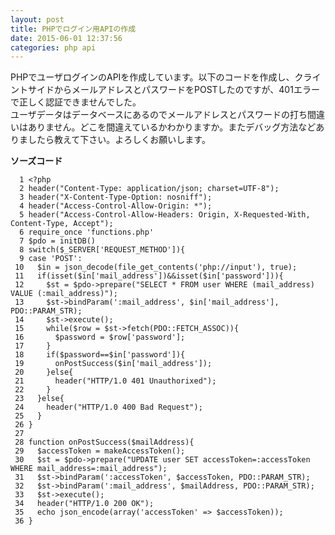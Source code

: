 ```yaml
---
layout: post
title: PHPでログイン用APIの作成
date: 2015-06-01 12:37:56
categories: php api
---
```

<!-- {% raw %} -->
<p>PHPでユーザログインのAPIを作成しています。以下のコードを作成し、クライントサイドからメールアドレスとパスワードをPOSTしたのですが、401エラーで正しく認証できませんでした。<br>
ユーザデータはデータベースにあるのでメールアドレスとパスワードの打ち間違いはありません。どこを間違えているかわかりますか。またデバッグ方法などありましたら教えて下さい。よろしくお願いします。</p>

<p><strong>ソーズコード</strong></p>



<pre class="lang-html prettyprint-override"><code>  1 &lt;?php
  2 header("Content-Type: application/json; charset=UTF-8");
  3 header("X-Content-Type-Option: nosniff");
  4 header("Access-Control-Allow-Origin: *");
  5 header("Access-Control-Allow-Headers: Origin, X-Requested-With, Content-Type, Accept");
  6 require_once 'functions.php'
  7 $pdo = initDB()
  8 switch($_SERVER['REQUEST_METHOD']){
  9 case 'POST':
 10   $in = json_decode(file_get_contents('php://input'), true);
 11   if(isset($in['mail_address'])&amp;&amp;isset($in['password'])){
 12     $st = $pdo-&gt;prepare("SELECT * FROM user WHERE (mail_address) VALUE (:mail_address)");
 13     $st-&gt;bindParam(':mail_address', $in['mail_address'], PDO::PARAM_STR);
 14     $st-&gt;execute();
 15     while($row = $st-&gt;fetch(PDO::FETCH_ASSOC)){
 16       $password = $row['password'];
 17     }
 18     if($password==$in['password']){
 19       onPostSuccess($in['mail_address']);
 20     }else{
 21       header("HTTP/1.0 401 Unauthorixed");
 22     }
 23   }else{
 24     header("HTTP/1.0 400 Bad Request");
 25   }
 26 }
 27
 28 function onPostSuccess($mailAddress){
 29   $accessToken = makeAccessToken();
 30   $st = $pdo-&gt;prepare("UPDATE user SET accessToken=:accessToken WHERE mail_address=:mail_address");
 31   $st-&gt;bindParam(':accessToken', $accessToken, PDO::PARAM_STR);
 32   $st-&gt;bindParam(':mail_address', $mailAddress, PDO::PARAM_STR);
 33   $st-&gt;execute();
 34   header("HTTP/1.0 200 OK");
 35   echo json_encode(array('accessToken' =&gt; $accessToken));
 36 }
</code></pre>
<!-- {% endraw %} -->
